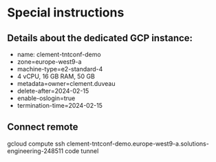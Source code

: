 # Special instructions

## Details about the dedicated GCP instance:
 - name: clement-tntconf-demo
 - zone=europe-west9-a
 - machine-type=e2-standard-4
 - 4 vCPU, 16 GB RAM, 50 GB
 - metadata=owner=clement.duveau
 - delete-after=2024-02-15
 - enable-oslogin=true
 - termination-time=2024-02-15

## Connect remote
gcloud compute ssh clement-tntconf-demo.europe-west9-a.solutions-engineering-248511
code tunnel

